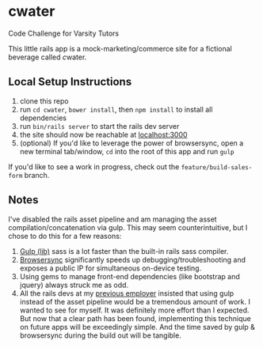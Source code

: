 # **c**water
Code Challenge for Varsity Tutors

This little rails app is a mock-marketing/commerce site for a fictional beverage called *c*water.

## Local Setup Instructions
1. clone this repo
2. run `cd cwater`, `bower install`, then `npm install` to install all dependencies
3. run `bin/rails server` to start the rails dev server
4. the site should now be reachable at [localhost:3000](http://localhost:3000)
5. (optional) If you'd like to leverage the power of browsersync, open a new terminal tab/window, `cd` into the root of this app and run `gulp`

If you'd like to see a work in progress, check out the `feature/build-sales-form` branch.

## Notes
I've disabled the rails asset pipeline and am managing the asset compilation/concatenation via gulp. This may seem counterintuitive, but I chose to do this for a few reasons:

1. [Gulp (lib)](https://www.npmjs.com/package/gulp-sass) sass is a lot faster than the built-in rails sass compiler.
2. [Browsersync](http://www.browsersync.io/) significantly speeds up debugging/troubleshooting and exposes a public IP for simultaneous on-device testing.
3. Using gems to manage front-end dependencies (like bootstrap and jquery) always struck me as odd.
4. All the rails devs at my [previous employer](http://corp.izea.com/) insisted that using gulp instead of the asset pipeline would be a tremendous amount of work. I wanted to see for myself. It was definitely more effort than I expected. But now that a clear path has been found, implementing this technique on future apps will be exceedingly simple. And the time saved by gulp & browsersync during the build out will be tangible.
